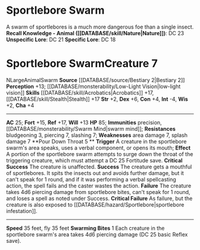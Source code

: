﻿---
ac: '25'
alignment: N
all_resistance: null
burrow_speed: null
charisma: '+4'
climb_speed: null
constitution: '+4'
creature_ability:
- Pour Down Throat
- Swarming Bites
creature_family: '[[DATABASE/monsterfamily/Sportlebore|Sportlebore]]'
description: 'A swarm of sportlebores is a much more dangerous foe than a single insect.<br/><br/><b><u>Recall
  Knowledge - Animal</u> ( [[DATABASE/skill/Nature|Nature]] )</b>: DC 23<br/><b><u>Unspecific
  Lore</u></b>: DC 21<br/><b><u>Specific Lore</u></b>: DC 18'
dexterity: '+6'
element: null
fly_speed: '35'
fortitude: '+15'
hardness: null
hp: '85'
id: '816'
immunity:
- precision
- '[[DATABASE/monsterability/Swarm Mind|swarm mind]]'
intelligence: '-4'
land_speed: '35'
language: null
level: '7'
max_speed: '35'
name: Sportlebore Swarm
perception: '+13'
rarity: Common
reflex: '+17'
resistance:
- bludgeoning 3
- piercing 7
- slashing 7
rus_type_level: null
school: null
sense:
- '[[DATABASE/monsterability/Low-Light Vision|low-light vision]]'
size: Large
skill:
- '[[DATABASE/skill/Acrobatics|Acrobatics]] +17'
- '[[DATABASE/skill/Stealth|Stealth]] +17'
source: '[[DATABASE/source/Bestiary 2|Bestiary 2]]'
speed:
- 35 feet
- fly 35 feet
spell: null
strength: '+2'
strength_req: '2'
strongest_save:
- Reflex
swim_speed: null
trait:
- '[[DATABASE/trait/Animal|Animal]]'
- '[[DATABASE/trait/Swarm|Swarm]]'
type: Creature
vision: Low-light vision
weakest_save:
- Will
weakness:
- area damage 7
- '[[DATABASE/trait/Splash|splash]] damage 7'
will: '+13'
wisdom: '+2'

---
# Sportlebore Swarm

A swarm of sportlebores is a much more dangerous foe than a single insect.
**Recall Knowledge - Animal ([[DATABASE/skill/Nature|Nature]])**: DC 23
**Unspecific Lore**: DC 21
**Specific Lore**: DC 18

# Sportlebore Swarm<span class="item-type">Creature 7</span>

<span class="trait-alignment item-trait">N</span><span class="trait-size item-trait">Large</span><span class="item-trait">Animal</span><span class="item-trait">Swarm</span>
**Source** [[DATABASE/source/Bestiary 2|Bestiary 2]] 
**Perception** +13; [[DATABASE/monsterability/Low-Light Vision|low-light vision]]
**Skills** [[DATABASE/skill/Acrobatics|Acrobatics]] +17, [[DATABASE/skill/Stealth|Stealth]] +17
**Str** +2, **Dex** +6, **Con** +4, **Int** -4, **Wis** +2, **Cha** +4

---
**AC** 25; **Fort** +15, **Ref** +17, **Will** +13
**HP** 85; **Immunities** precision, [[DATABASE/monsterability/Swarm Mind|swarm mind]]; **Resistances** bludgeoning 3, piercing 7, slashing 7; **Weaknesses** area damage 7, splash damage 7
<span class="in-box-ability">**Pour Down Throat <span class="action-icon">5</span> ** **Trigger** A creature in the sportlebore swarm's area speaks, uses a verbal component, or opens its mouth; **Effect** A portion of the sportlebore swarm attempts to surge down the throat of the triggering creature, which must attempt a DC 25 Fortitude save. </span><span class="in-box-ability">**Critical Success** The creature is unaffected. </span><span class="in-box-ability">**Success** The creature gets a mouthful of sportlebores. It spits the insects out and avoids further damage, but it can't speak for 1 round, and if it was performing a verbal spellcasting action, the spell fails and the caster wastes the action. </span><span class="in-box-ability">**Failure** The creature takes 4d6 piercing damage from sportlebore bites, can't speak for 1 round, and loses a spell as noted under Success. </span><span class="in-box-ability">**Critical Failure** As failure, but the creature is also exposed to [[DATABASE/hazard/Sportlebore|sportlebore infestation]].</span>

---
**Speed** 35 feet, fly 35 feet
<span class="in-box-ability">**Swarming Bites** <span class="action-icon">1</span> Each creature in the sportlebore swarm's area takes 4d6 piercing damage (DC 25 basic Reflex save).</span>
